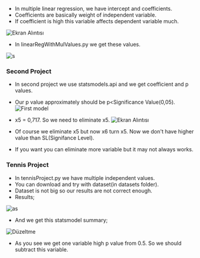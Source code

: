 * In multiple linear regression, we have intercept and coefficients.
* Coefficients are basically weight of independent variable.
* If coefficient is high this variable affects dependent variable much.

![Ekran Alıntısı](https://user-images.githubusercontent.com/72438433/179427981-4a083e23-0431-4775-898f-58ad26df7aa0.PNG)

* In linearRegWithMulValues.py we get these values.

![s](https://user-images.githubusercontent.com/72438433/179428114-234eb3f4-8c6a-41d9-be91-1f1ec6a5c844.PNG)

### Second Project
* In second project we use statsmodels.api and we get coefficient and p values.
* Our p value approximately should be p<Significance Value(0,05).
![First model](https://user-images.githubusercontent.com/72438433/180601099-115b396b-404c-44f0-a748-20bb214c76ea.PNG)

* x5 = 0,717. So we need to eliminate x5.
![Ekran Alıntısı](https://user-images.githubusercontent.com/72438433/180601186-941218a5-103c-419d-83cf-75ad4953d1d3.PNG)

* Of course we eliminate x5 but now x6 turn x5. Now we don't have higher value than SL(Signifance Level).
* If you want you can eliminate more variable but it may not always works.

### Tennis Project
* In tennisProject.py we have multiple independent values.
* You can download and try with dataset(in datasets folder).
* Dataset is not big so our results are not correct enough.
* Results; 

![as](https://user-images.githubusercontent.com/72438433/181013670-ea73514c-fc42-4795-9b7b-76bd4193013d.PNG)

* And we get this statsmodel summary;

![Düzeltme](https://user-images.githubusercontent.com/72438433/181494664-cbae2ea9-72b6-4a19-b8d5-501e114c7f2c.PNG)

* As you see we get one variable high p value from 0.5. So we should subtract this variable.
